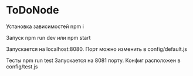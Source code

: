 # ToDoNode
Установка зависимостей
npm i

Запуск
npm run dev
или 
npm start

Запускается на localhost:8080. Порт можно изменить в config/default.js

Тесты
npm run test
Запускается на 8081 порту. 
Конфиг расположен в config/test.js
